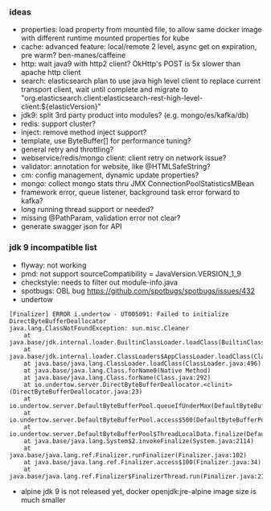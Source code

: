 ### ideas
* properties: load property from mounted file, to allow same docker image with different runtime mounted properties for kube 
* cache: advanced feature: local/remote 2 level, async get on expiration, pre warm? ben-manes/caffeine
* http: wait java9 with http2 client? OkHttp's POST is 5x slower than apache http client 
* search: elasticsearch plan to use java high level client to replace current transport client, wait until complete and migrate to "org.elasticsearch.client:elasticsearch-rest-high-level-client:${elasticVersion}"
* jdk9: split 3rd party product into modules? (e.g. mongo/es/kafka/db)
* redis: support cluster?
* inject: remove method inject support? 
* template, use ByteBuffer[] for performance tuning?
* general retry and throttling?
* webservice/redis/mongo client: client retry on network issue?
* validator: annotation for website, like @HTMLSafeString?
* cm: config management, dynamic update properties?
* mongo: collect mongo stats thru JMX ConnectionPoolStatisticsMBean
* framework error, queue listener, background task error forward to kafka?
* long running thread support or needed?
* missing @PathParam, validation error not clear?
* generate swagger json for API

### jdk 9 incompatible list
* flyway: not working
* pmd: not support sourceCompatibility = JavaVersion.VERSION_1_9
* checkstyle: needs to filter out module-info.java
* spotbugs: OBL bug https://github.com/spotbugs/spotbugs/issues/432  
* undertow
```
[Finalizer] ERROR i.undertow - UT005091: Failed to initialize DirectByteBufferDeallocator
java.lang.ClassNotFoundException: sun.misc.Cleaner
	at java.base/jdk.internal.loader.BuiltinClassLoader.loadClass(BuiltinClassLoader.java:582)
	at java.base/jdk.internal.loader.ClassLoaders$AppClassLoader.loadClass(ClassLoaders.java:185)
	at java.base/java.lang.ClassLoader.loadClass(ClassLoader.java:496)
	at java.base/java.lang.Class.forName0(Native Method)
	at java.base/java.lang.Class.forName(Class.java:292)
	at io.undertow.server.DirectByteBufferDeallocator.<clinit>(DirectByteBufferDeallocator.java:23)
	at io.undertow.server.DefaultByteBufferPool.queueIfUnderMax(DefaultByteBufferPool.java:207)
	at io.undertow.server.DefaultByteBufferPool.access$500(DefaultByteBufferPool.java:41)
	at io.undertow.server.DefaultByteBufferPool$ThreadLocalData.finalize(DefaultByteBufferPool.java:300)
	at java.base/java.lang.System$2.invokeFinalize(System.java:2114)
	at java.base/java.lang.ref.Finalizer.runFinalizer(Finalizer.java:102)
	at java.base/java.lang.ref.Finalizer.access$100(Finalizer.java:34)
	at java.base/java.lang.ref.Finalizer$FinalizerThread.run(Finalizer.java:217)
```

* alpine jdk 9 is not released yet, docker openjdk:jre-alpine image size is much smaller
